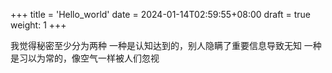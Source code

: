 +++
title = 'Hello_world'
date = 2024-01-14T02:59:55+08:00
draft = true
weight: 1
+++

我觉得秘密至少分为两种
一种是认知达到的，别人隐瞒了重要信息导致无知
一种是习以为常的，像空气一样被人们忽视
